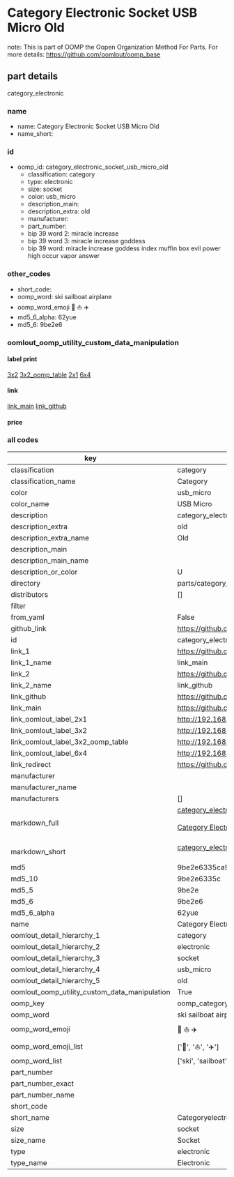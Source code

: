 # Category Electronic Socket USB Micro Old  

note: This is part of OOMP the Oopen Organization Method For Parts. For more details: https://github.com/oomlout/oomp_base

##  part details
  



category_electronic



### name
* name: Category Electronic Socket USB Micro Old
* name_short: 
### id
* oomp_id: category_electronic_socket_usb_micro_old
  * classification: category
  * type: electronic
  * size: socket
  * color: usb_micro
  * description_main: 
  * description_extra: old
  * manufacturer: 
  * part_number: 
  * bip 39 word 2: miracle increase
  * bip 39 word 3: miracle increase goddess
  * bip 39 word: miracle increase goddess index muffin box evil power high occur vapor answer

### other_codes
* short_code: 
* oomp_word: ski sailboat airplane
* oomp_word_emoji :ski: :sailboat: :airplane:
* md5_6_alpha: 62yue
* md5_6: 9be2e6






### oomlout_oomp_utility_custom_data_manipulation
#### label print
[3x2](http://192.168.1.245:1112/?label=oomp%2062yue)
[3x2_oomp_table](http://192.168.1.108:1112/?label=oomp%2062yue)
[2x1](http://192.168.1.242:1112/?label=oomp%2062yue)
[6x4](http://192.168.1.55:1112/?label=oomp%2062yue)    

#### link

[link_main](https://github.com/oomlout/oomlout_oomp_version_1_messy/tree/main/parts/category_electronic_socket_usb_micro_old) [link_github](https://github.com/oomlout/oomlout_oomp_version_1_messy/tree/main/parts/category_electronic_socket_usb_micro_old)                             

#### price







### all codes 
| key | value |  
| --- | --- |  
| classification | category |  
| classification_name | Category |  
| color | usb_micro |  
| color_name | USB Micro |  
| description | category_electronic |  
| description_extra | old |  
| description_extra_name | Old |  
| description_main |  |  
| description_main_name |  |  
| description_or_color | U  |  
| directory | parts/category_electronic_socket_usb_micro_old |  
| distributors | [] |  
| filter |  |  
| from_yaml | False |  
| github_link | https://github.com/oomlout/oomlout_oomp_part_src/tree/main/parts/category_electronic_socket_usb_micro_old |  
| id | category_electronic_socket_usb_micro_old |  
| link_1 | https://github.com/oomlout/oomlout_oomp_version_1_messy/tree/main/parts/category_electronic_socket_usb_micro_old |  
| link_1_name | link_main |  
| link_2 | https://github.com/oomlout/oomlout_oomp_version_1_messy/tree/main/parts/category_electronic_socket_usb_micro_old |  
| link_2_name | link_github |  
| link_github | https://github.com/oomlout/oomlout_oomp_version_1_messy/tree/main/parts/category_electronic_socket_usb_micro_old |  
| link_main | https://github.com/oomlout/oomlout_oomp_version_1_messy/tree/main/parts/category_electronic_socket_usb_micro_old |  
| link_oomlout_label_2x1 | http://192.168.1.242:1112/?label=oomp%2062yue |  
| link_oomlout_label_3x2 | http://192.168.1.245:1112/?label=oomp%2062yue |  
| link_oomlout_label_3x2_oomp_table | http://192.168.1.108:1112/?label=oomp%2062yue |  
| link_oomlout_label_6x4 | http://192.168.1.55:1112/?label=oomp%2062yue |  
| link_redirect | https://github.com/oomlout/oomlout_oomp_version_1_messy/tree/main/parts/category_electronic_socket_usb_micro_old |  
| manufacturer |  |  
| manufacturer_name |  |  
| manufacturers | [] |  
| markdown_full | [category_electronic_socket_usb_micro_old](none)<br>[](none)<br>[Category Electronic Socket Usb Micro Old](none)<br><br> |  
| markdown_short | [category_electronic_socket_usb_micro_old](none)<br><br> |  
| md5 | 9be2e6335ca949bc6a48972cc85cac6b |  
| md5_10 | 9be2e6335c |  
| md5_5 | 9be2e |  
| md5_6 | 9be2e6 |  
| md5_6_alpha | 62yue |  
| name | Category Electronic Socket USB Micro Old |  
| oomlout_detail_hierarchy_1 | category |  
| oomlout_detail_hierarchy_2 | electronic |  
| oomlout_detail_hierarchy_3 | socket |  
| oomlout_detail_hierarchy_4 | usb_micro |  
| oomlout_detail_hierarchy_5 | old |  
| oomlout_oomp_utility_custom_data_manipulation | True |  
| oomp_key | oomp_category_electronic_socket_usb_micro_old |  
| oomp_word | ski sailboat airplane |  
| oomp_word_emoji | :ski: :sailboat: :airplane: |  
| oomp_word_emoji_list | [':ski:', ':sailboat:', ':airplane:'] |  
| oomp_word_list | ['ski', 'sailboat', 'airplane'] |  
| part_number |  |  
| part_number_exact |  |  
| part_number_name |  |  
| short_code |  |  
| short_name | Categoryelectronic |  
| size | socket |  
| size_name | Socket |  
| type | electronic |  
| type_name | Electronic |  
